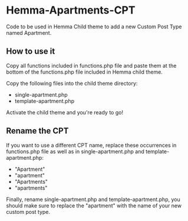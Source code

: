# Hemma-Apartments-CPT
Code to be used in Hemma Child theme to add a new Custom Post Type named Apartment.

## How to use it
Copy all functions included in functions.php file and paste them at the bottom of the functions.php file included in Hemma child theme.

Copy the following files into the child theme directory:
- single-apartment.php
- template-apartment.php

Activate the child theme and you're ready to go!

## Rename the CPT
If you want to use a different CPT name, replace these occurrences in functions.php file as well as in single-apartment.php and template-apartment.php:
- "Apartment"
- "apartment"
- "Apartments"
- "apartments"

Finally, rename single-apartment.php and template-apartment.php, you should make sure to replace the "apartment" with the name of your new custom post type.
